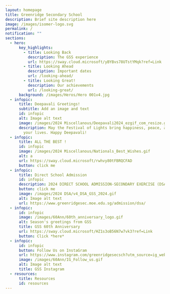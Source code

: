 ```yaml
---
layout: homepage
title: Greenridge Secondary School
description: Brief site description here
image: /images/isomer-logo.svg
permalink: /
notification: ""
sections:
  - hero:
      key_highlights:
        - title: Looking Back
          description: The GSS experience
          url: https://sway.cloud.microsoft/yBYBvs78UTstYMqk?ref=Link
        - title: Looking Ahead
          description: Important dates
          url: /looking-ahead/
        - title: Looking Great!
          description: Our achievements
          url: /looking-great/
      background: /images/Heros/Hero 001v4.jpg
  - infopic:
      title: Deepavali Greetings!
      subtitle: Add an image and text
      id: infopic
      alt: Image alt text
      image: /images/2024 Miscellanous/Deepavali2024_ezgif_com_resize.gif
      description: May the Festival of Lights bring happiness, peace, and success into
        your lives. Happy Deepavali!
  - infopic:
      title: ALL THE BEST !
      id: infopic
      image: /images/2024 Miscellanous/Nationals_Best_Wishes.gif
      alt: a
      url: https://sway.cloud.microsoft/rwhvy80tFBRQCFAD
      button: click me
  - infopic:
      title: Direct School Admission
      id: infopic
      description: 2024 DIRECT SCHOOL ADMISSION-SECONDARY EXERCISE (DSA-SEC)
      button: click me
      image: /images/2024 DSA/v4_DSA_GSS_2024.gif
      alt: Image alt text
      url: https://www.greenridgesec.moe.edu.sg/admission/dsa/
  - infopic:
      id: infopic
      image: /images/60Ann/60th_anniversary_logo.gif
      alt: Season's greetings from GSS
      title: GSS 60th Anniversary
      url: https://sway.cloud.microsoft/HZ1s3oB56N7w7vk3?ref=Link
      button: Click *here*
  - infopic:
      id: infopic
      button: Follow Us on InstaGram
      url: https://www.instagram.com/greenridgesecsch?utm_source=ig_web_button_share_sheet&igsh=ZDNlZDc0MzIxNw==
      image: /images/60Ann/IG_Follow_us.gif
      alt: Image alt text
      title: GSS Instagram
  - resources:
      title: Resources
      id: resources
---
```

